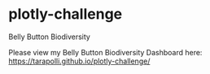 # plotly-challenge
Belly Button Biodiversity

Please view my Belly Button Biodiversity Dashboard here:  https://tarapolli.github.io/plotly-challenge/
